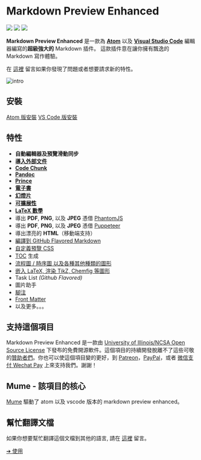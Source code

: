 # Markdown Preview Enhanced

[![](https://img.shields.io/github/tag/shd101wyy/markdown-preview-enhanced.svg)](https://github.com/shd101wyy/markdown-preview-enhanced/releases) ![](https://img.shields.io/apm/dm/markdown-preview-enhanced.svg)  [![](https://img.shields.io/github/stars/shd101wyy/markdown-preview-enhanced.svg?style=social&label=Star)](https://github.com/shd101wyy/markdown-preview-enhanced)

**Markdown Preview Enhanced** 是一款為 [**Atom**](https://atom.io/packages/markdown-preview-enhanced) 以及 [**Visual Studio Code**](https://marketplace.visualstudio.com/items?itemName=shd101wyy.markdown-preview-enhanced) 編輯器編寫的**超級強大的** Markdown 插件。
這款插件意在讓你擁有飄逸的 Markdown 寫作體驗。

在 [這裡](https://github.com/shd101wyy/markdown-preview-enhanced/issues) 留言如果你發現了問題或者想要請求新的特性。

![intro](https://user-images.githubusercontent.com/1908863/28227953-eb6eefa4-68a1-11e7-8769-96ea83facf3b.png)

## 安裝
[Atom 版安裝](zh-tw/installation.md)
[VS Code 版安裝](zh-tw/vscode-installation.md)

## 特性

- **自動編輯器及預覽滑動同步**
- **[導入外部文件](zh-tw/file-imports.md)**
- **[Code Chunk](zh-tw/code-chunk.md)**
- **[Pandoc](zh-tw/pandoc.md)**
- **[Prince](zh-tw/prince.md)**
- **[電子書](zh-tw/ebook.md)**
- **[幻燈片](zh-tw/presentation.md)**
- **[可擴展性](zh-tw/extend-parser.md)**
- **[LaTeX 數學](zh-tw/math.md)**
- 導出 **PDF**, **PNG**, 以及 **JPEG** 憑借 [PhantomJS](zh-tw/phantomjs.md)
- 導出 **PDF**, **PNG**, 以及 **JPEG** 憑借 [Puppeteer](zh-tw/puppeteer.md)
- 導出漂亮的 **HTML**（移動端支持）
- [編譯到 GitHub Flavored Markdown](zh-tw/markdown.md)
- [自定義預覽 CSS](zh-tw/customize-css.md)
- [TOC](zh-tw/toc.md) 生成
- [流程圖 / 時序圖 以及各種其他種類的圖形](zh-tw/diagrams.md)
- [嵌入 LaTeX, 渲染 TikZ, Chemfig 等圖形](zh-tw/code-chunk.md?id=latex)
- Task List *(Github Flavored)*
- 圖片助手
- [腳注](https://github.com/shd101wyy/markdown-preview-enhanced/issues/35)
- [Front Matter](https://github.com/shd101wyy/markdown-preview-enhanced/issues/100)
- 以及更多。。。

## 支持這個項目
Markdown Preview Enhanced 是一款由 [University of Illinois/NCSA Open Source License](LICENSE.md) 下發布的免費開源軟件。這個項目的持續開發脫離不了這些可敬的[贊助者們](backers.md)。你也可以使這個項目變的更好，到 [Patreon](https://www.patreon.com/shd101wyy)，[PayPal](https://shd101wyy.github.io/markdown-preview-enhanced/#/paypal)，或者 [微信支付 Wechat Pay](https://shd101wyy.github.io/markdown-preview-enhanced/#/wechat) 上來支持我們。謝謝！

## Mume - 該項目的核心
[Mume](https://github.com/shd101wyy/mume) 驅動了 atom 以及 vscode 版本的 markdown preview enhanced。

## 幫忙翻譯文檔
如果你想要幫忙翻譯這個文檔到其他的語言, 請在 [這裡](https://github.com/shd101wyy/markdown-preview-enhanced/issues) 留言。

[➔ 使用](zh-tw/usages.md)
